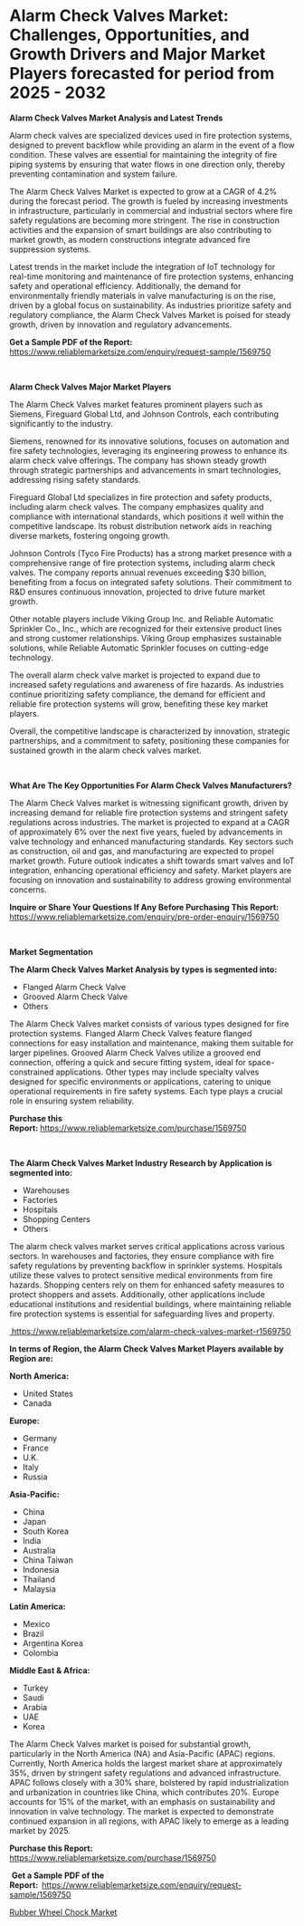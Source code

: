 <p><h1>Alarm Check Valves Market: Challenges, Opportunities, and Growth Drivers and Major Market Players forecasted for period from 2025 - 2032</h1></p><p><strong>Alarm Check Valves Market Analysis and Latest Trends</strong></p>
<p><p>Alarm check valves are specialized devices used in fire protection systems, designed to prevent backflow while providing an alarm in the event of a flow condition. These valves are essential for maintaining the integrity of fire piping systems by ensuring that water flows in one direction only, thereby preventing contamination and system failure.</p><p>The Alarm Check Valves Market is expected to grow at a CAGR of 4.2% during the forecast period. The growth is fueled by increasing investments in infrastructure, particularly in commercial and industrial sectors where fire safety regulations are becoming more stringent. The rise in construction activities and the expansion of smart buildings are also contributing to market growth, as modern constructions integrate advanced fire suppression systems.</p><p>Latest trends in the market include the integration of IoT technology for real-time monitoring and maintenance of fire protection systems, enhancing safety and operational efficiency. Additionally, the demand for environmentally friendly materials in valve manufacturing is on the rise, driven by a global focus on sustainability. As industries prioritize safety and regulatory compliance, the Alarm Check Valves Market is poised for steady growth, driven by innovation and regulatory advancements.</p></p>
<p><strong>Get a Sample PDF of the Report:&nbsp;</strong> <a href="https://www.reliablemarketsize.com/enquiry/request-sample/1569750?utm_campaign=3382&utm_medium=2&utm_source=Github&utm_content=ia&utm_term=25032025&utm_id=alarm-check-valves">https://www.reliablemarketsize.com/enquiry/request-sample/1569750</a></p>
<p>&nbsp;</p>
<p><strong>Alarm Check Valves Major Market Players</strong></p>
<p><p>The Alarm Check Valves market features prominent players such as Siemens, Fireguard Global Ltd, and Johnson Controls, each contributing significantly to the industry.</p><p>Siemens, renowned for its innovative solutions, focuses on automation and fire safety technologies, leveraging its engineering prowess to enhance its alarm check valve offerings. The company has shown steady growth through strategic partnerships and advancements in smart technologies, addressing rising safety standards.</p><p>Fireguard Global Ltd specializes in fire protection and safety products, including alarm check valves. The company emphasizes quality and compliance with international standards, which positions it well within the competitive landscape. Its robust distribution network aids in reaching diverse markets, fostering ongoing growth.</p><p>Johnson Controls (Tyco Fire Products) has a strong market presence with a comprehensive range of fire protection systems, including alarm check valves. The company reports annual revenues exceeding $30 billion, benefiting from a focus on integrated safety solutions. Their commitment to R&D ensures continuous innovation, projected to drive future market growth.</p><p>Other notable players include Viking Group Inc. and Reliable Automatic Sprinkler Co., Inc., which are recognized for their extensive product lines and strong customer relationships. Viking Group emphasizes sustainable solutions, while Reliable Automatic Sprinkler focuses on cutting-edge technology.</p><p>The overall alarm check valve market is projected to expand due to increased safety regulations and awareness of fire hazards. As industries continue prioritizing safety compliance, the demand for efficient and reliable fire protection systems will grow, benefiting these key market players.</p><p>Overall, the competitive landscape is characterized by innovation, strategic partnerships, and a commitment to safety, positioning these companies for sustained growth in the alarm check valves market.</p></p>
<p>&nbsp;</p>
<p><strong>What Are The Key Opportunities For Alarm Check Valves Manufacturers?</strong></p>
<p><p>The Alarm Check Valves market is witnessing significant growth, driven by increasing demand for reliable fire protection systems and stringent safety regulations across industries. The market is projected to expand at a CAGR of approximately 6% over the next five years, fueled by advancements in valve technology and enhanced manufacturing standards. Key sectors such as construction, oil and gas, and manufacturing are expected to propel market growth. Future outlook indicates a shift towards smart valves and IoT integration, enhancing operational efficiency and safety. Market players are focusing on innovation and sustainability to address growing environmental concerns.</p></p>
<p><strong>Inquire or Share Your Questions If Any Before Purchasing This Report:</strong> <a href="https://www.reliablemarketsize.com/enquiry/pre-order-enquiry/1569750?utm_campaign=3382&utm_medium=2&utm_source=Github&utm_content=ia&utm_term=25032025&utm_id=alarm-check-valves">https://www.reliablemarketsize.com/enquiry/pre-order-enquiry/1569750</a></p>
<p>&nbsp;</p>
<p><strong>Market Segmentation</strong></p>
<p><strong>The Alarm Check Valves Market Analysis by types is segmented into:</strong></p>
<p><ul><li>Flanged Alarm Check Valve</li><li>Grooved Alarm Check Valve</li><li>Others</li></ul></p>
<p><p>The Alarm Check Valves market consists of various types designed for fire protection systems. Flanged Alarm Check Valves feature flanged connections for easy installation and maintenance, making them suitable for larger pipelines. Grooved Alarm Check Valves utilize a grooved end connection, offering a quick and secure fitting system, ideal for space-constrained applications. Other types may include specialty valves designed for specific environments or applications, catering to unique operational requirements in fire safety systems. Each type plays a crucial role in ensuring system reliability.</p></p>
<p><strong>Purchase this Report:&nbsp;</strong><a href="https://www.reliablemarketsize.com/purchase/1569750?utm_campaign=3382&utm_medium=2&utm_source=Github&utm_content=ia&utm_term=25032025&utm_id=alarm-check-valves">https://www.reliablemarketsize.com/purchase/1569750</a></p>
<p>&nbsp;</p>
<p><strong>The Alarm Check Valves Market Industry Research by Application is segmented into:</strong></p>
<p><ul><li>Warehouses</li><li>Factories</li><li>Hospitals</li><li>Shopping Centers</li><li>Others</li></ul></p>
<p><p>The alarm check valves market serves critical applications across various sectors. In warehouses and factories, they ensure compliance with fire safety regulations by preventing backflow in sprinkler systems. Hospitals utilize these valves to protect sensitive medical environments from fire hazards. Shopping centers rely on them for enhanced safety measures to protect shoppers and assets. Additionally, other applications include educational institutions and residential buildings, where maintaining reliable fire protection systems is essential for safeguarding lives and property.</p></p>
<p><a href="https://www.reliablemarketsize.com/alarm-check-valves-market-r1569750?utm_campaign=3382&utm_medium=2&utm_source=Github&utm_content=ia&utm_term=25032025&utm_id=alarm-check-valves">&nbsp;https://www.reliablemarketsize.com/alarm-check-valves-market-r1569750</a></p>
<p><strong>In terms of Region, the Alarm Check Valves Market Players available by Region are:</strong></p>
<p>
    <p> <strong> North America: </strong>
        <ul>
            <li>United States</li>
            <li>Canada</li>
        </ul>
        </p> 
    <p> <strong> Europe: </strong>
        <ul>
            <li>Germany</li>
            <li>France</li>
            <li>U.K.</li>
            <li>Italy</li>
            <li>Russia</li>
        </ul>
        </p> 
    <p> <strong> Asia-Pacific: </strong>
        <ul>
            <li>China</li>
            <li>Japan</li>
            <li>South Korea</li>
            <li>India</li>
            <li>Australia</li>
            <li>China Taiwan</li>
            <li>Indonesia</li>
            <li>Thailand</li>
            <li>Malaysia</li>
        </ul>
        </p> 
    <p> <strong> Latin America: </strong>
        <ul>
            <li>Mexico</li>
            <li>Brazil</li>
            <li>Argentina Korea</li>
            <li>Colombia</li>
        </ul>
        </p> 
    <p> <strong> Middle East & Africa: </strong>
        <ul>
            <li>Turkey</li>
            <li>Saudi</li>
            <li>Arabia</li>
            <li>UAE</li>
            <li>Korea</li>
        </ul>
    </p>
    </p>
<p><p>The Alarm Check Valves market is poised for substantial growth, particularly in the North America (NA) and Asia-Pacific (APAC) regions. Currently, North America holds the largest market share at approximately 35%, driven by stringent safety regulations and advanced infrastructure. APAC follows closely with a 30% share, bolstered by rapid industrialization and urbanization in countries like China, which contributes 20%. Europe accounts for 15% of the market, with an emphasis on sustainability and innovation in valve technology. The market is expected to demonstrate continued expansion in all regions, with APAC likely to emerge as a leading market by 2025.</p></p>
<p><strong>Purchase this Report: </strong><a href="https://www.reliablemarketsize.com/purchase/1569750?utm_campaign=3382&utm_medium=2&utm_source=Github&utm_content=ia&utm_term=25032025&utm_id=alarm-check-valves">https://www.reliablemarketsize.com/purchase/1569750</a></p>
<p>&nbsp;<strong>Get a Sample PDF of the Report:&nbsp;&nbsp;</strong><a href="https://www.reliablemarketsize.com/enquiry/request-sample/1569750?utm_campaign=3382&utm_medium=2&utm_source=Github&utm_content=ia&utm_term=25032025&utm_id=alarm-check-valves">https://www.reliablemarketsize.com/enquiry/request-sample/1569750</a></p>
<p><strong></strong></p>
<p><p><a href="https://github.com/bulkagumanvv/Market-Research-Report-List-1/blob/main/rubber-wheel-chock-market.md?utm_campaign=3382&utm_medium=2&utm_source=Github&utm_content=ia&utm_term=25032025&utm_id=alarm-check-valves">Rubber Wheel Chock Market</a></p></p>